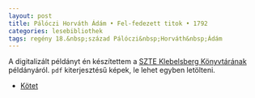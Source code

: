 ```yaml
---
layout: post
title: Pálóczi Horváth Ádám • Fel-fedezett titok • 1792
categories: lesebibliothek
tags: regény 18.&nbsp;század Pálóczi&nbsp;Horváth&nbsp;Ádám
---
```


A digitalizált példányt én készítettem a [SZTE Klebelsberg Könyvtárának](http://ww2.bibl.u-szeged.hu/index.php) példányáról. `pdf` kiterjesztésű képek, le lehet egyben letölteni.

- [Kötet](https://copy.com/eh7RrcAzzmOC)
